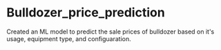 # Bulldozer_price_prediction
Created an ML model to predict the sale prices of bulldozer based on it's usage, equipment type, and configuaration.
